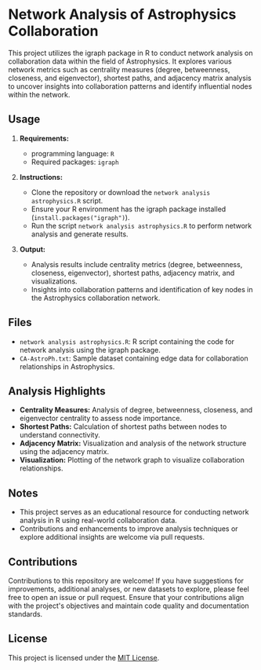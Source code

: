 # Network Analysis of Astrophysics Collaboration

This project utilizes the igraph package in R to conduct network analysis on collaboration data within the field of Astrophysics. It explores various network metrics such as centrality measures (degree, betweenness, closeness, and eigenvector), shortest paths, and adjacency matrix analysis to uncover insights into collaboration patterns and identify influential nodes within the network.

## Usage

1. **Requirements:**
   - programming language: `R`
   - Required packages: `igraph`

2. **Instructions:**
   - Clone the repository or download the `network analysis astrophysics.R` script.
   - Ensure your R environment has the igraph package installed (`install.packages("igraph")`).
   - Run the script `network analysis astrophysics.R` to perform network analysis and generate results.

3. **Output:**
   - Analysis results include centrality metrics (degree, betweenness, closeness, eigenvector), shortest paths, adjacency matrix, and visualizations.
   - Insights into collaboration patterns and identification of key nodes in the Astrophysics collaboration network.

## Files

- `network analysis astrophysics.R`: R script containing the code for network analysis using the igraph package.
- `CA-AstroPh.txt`: Sample dataset containing edge data for collaboration relationships in Astrophysics.

## Analysis Highlights

- **Centrality Measures:** Analysis of degree, betweenness, closeness, and eigenvector centrality to assess node importance.
- **Shortest Paths:** Calculation of shortest paths between nodes to understand connectivity.
- **Adjacency Matrix:** Visualization and analysis of the network structure using the adjacency matrix.
- **Visualization:** Plotting of the network graph to visualize collaboration relationships.

## Notes

- This project serves as an educational resource for conducting network analysis in R using real-world collaboration data.
- Contributions and enhancements to improve analysis techniques or explore additional insights are welcome via pull requests.

## Contributions
Contributions to this repository are welcome! If you have suggestions for improvements, additional analyses, or new datasets to explore, please feel free to open an issue or pull request. Ensure that your contributions align with the project's objectives and maintain code quality and documentation standards.

## License

This project is licensed under the [MIT License](LICENSE).
